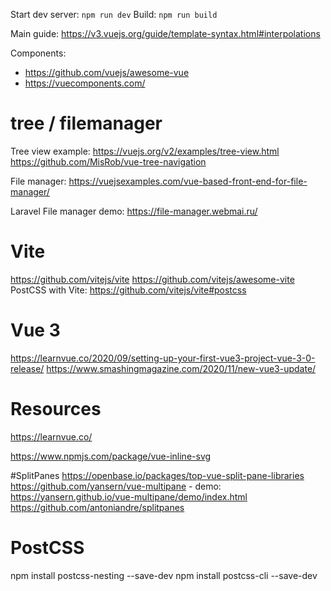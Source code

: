 Start dev server: `npm run dev`
Build: `npm run build`

Main guide: https://v3.vuejs.org/guide/template-syntax.html#interpolations

Components:
- https://github.com/vuejs/awesome-vue
- https://vuecomponents.com/

# tree / filemanager
Tree view example: https://vuejs.org/v2/examples/tree-view.html
https://github.com/MisRob/vue-tree-navigation

File manager: https://vuejsexamples.com/vue-based-front-end-for-file-manager/

Laravel File manager demo: https://file-manager.webmai.ru/


# Vite
https://github.com/vitejs/vite
https://github.com/vitejs/awesome-vite
PostCSS with Vite: https://github.com/vitejs/vite#postcss

# Vue 3
https://learnvue.co/2020/09/setting-up-your-first-vue3-project-vue-3-0-release/
https://www.smashingmagazine.com/2020/11/new-vue3-update/

# Resources
https://learnvue.co/


https://www.npmjs.com/package/vue-inline-svg

#SplitPanes
https://openbase.io/packages/top-vue-split-pane-libraries
https://github.com/yansern/vue-multipane - demo: https://yansern.github.io/vue-multipane/demo/index.html
https://github.com/antoniandre/splitpanes


# PostCSS
npm install postcss-nesting --save-dev
npm install postcss-cli --save-dev

